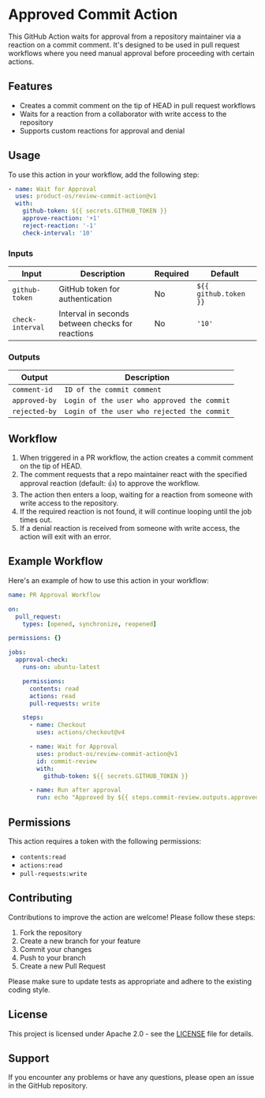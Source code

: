 # Approved Commit Action

This GitHub Action waits for approval from a repository maintainer via a reaction on a commit comment.
It's designed to be used in pull request workflows where you need manual approval before proceeding with certain actions.

## Features

- Creates a commit comment on the tip of HEAD in pull request workflows
- Waits for a reaction from a collaborator with write access to the repository
- Supports custom reactions for approval and denial

## Usage

To use this action in your workflow, add the following step:

```yaml
- name: Wait for Approval
  uses: product-os/review-commit-action@v1
  with:
    github-token: ${{ secrets.GITHUB_TOKEN }}
    approve-reaction: '+1'
    reject-reaction: '-1'
    check-interval: '10'
```

### Inputs

| Input | Description | Required | Default |
|-------|-------------|----------|---------|
| `github-token` | GitHub token for authentication | No | `${{ github.token }}` |
| `check-interval` | Interval in seconds between checks for reactions | No | `'10'` |

### Outputs

| Output | Description |
|--------|-------------|
| `comment-id` | `ID of the commit comment` |
| `approved-by` | `Login of the user who approved the commit` |
| `rejected-by` | `Login of the user who rejected the commit` |

## Workflow

1. When triggered in a PR workflow, the action creates a commit comment on the tip of HEAD.
2. The comment requests that a repo maintainer react with the specified approval reaction (default: 👍) to approve the workflow.
3. The action then enters a loop, waiting for a reaction from someone with write access to the repository.
4. If the required reaction is not found, it will continue looping until the job times out.
5. If a denial reaction is received from someone with write access, the action will exit with an error.

## Example Workflow

Here's an example of how to use this action in your workflow:

```yaml
name: PR Approval Workflow

on:
  pull_request:
    types: [opened, synchronize, reopened]

permissions: {}

jobs:
  approval-check:
    runs-on: ubuntu-latest

    permissions:
      contents: read
      actions: read
      pull-requests: write

    steps:
      - name: Checkout
        uses: actions/checkout@v4

      - name: Wait for Approval
        uses: product-os/review-commit-action@v1
        id: commit-review
        with:
          github-token: ${{ secrets.GITHUB_TOKEN }}

      - name: Run after approval
        run: echo "Approved by ${{ steps.commit-review.outputs.approved-by }}! Proceeding with the workflow."
```

## Permissions

This action requires a token with the following permissions:

- `contents:read`
- `actions:read`
- `pull-requests:write`

## Contributing

Contributions to improve the action are welcome! Please follow these steps:

1. Fork the repository
2. Create a new branch for your feature
3. Commit your changes
4. Push to your branch
5. Create a new Pull Request

Please make sure to update tests as appropriate and adhere to the existing coding style.

## License

This project is licensed under Apache 2.0 - see the [LICENSE](LICENSE) file for details.

## Support

If you encounter any problems or have any questions, please open an issue in the GitHub repository.
